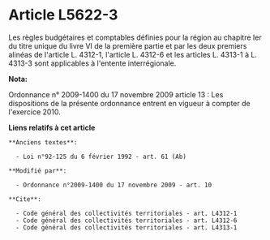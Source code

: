 # Article L5622-3

Les règles budgétaires et comptables définies pour la région au chapitre Ier du titre unique du livre VI de la première
partie et par les deux premiers alinéas de l'article L. 4312-1, 
l'article L. 4312-6 et les articles L. 4313-1 à L. 4313-3 sont applicables à l'entente interrégionale.

**Nota:**

Ordonnance n° 2009-1400 du 17 novembre 2009 article 13 : Les dispositions de la présente ordonnance entrent en vigueur à
compter de l'exercice 2010.

**Liens relatifs à cet article**

	**Anciens textes**:

	  - Loi n°92-125 du 6 février 1992 - art. 61 (Ab)

	**Modifié par**:

	  - Ordonnance n°2009-1400 du 17 novembre 2009 - art. 10

	**Cite**:

	  - Code général des collectivités territoriales - art. L4312-1
	  - Code général des collectivités territoriales - art. L4312-6
	  - Code général des collectivités territoriales - art. L4313-1

